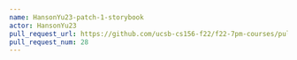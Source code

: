 ```yaml
---
name: HansonYu23-patch-1-storybook
actor: HansonYu23
pull_request_url: https://github.com/ucsb-cs156-f22/f22-7pm-courses/pull/28
pull_request_num: 28
---
```

